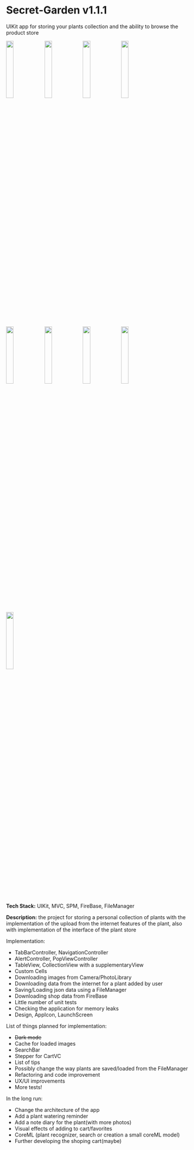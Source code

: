 # Secret-Garden v1.1.1
UIKit app for storing your plants collection and the ability to browse the product store 

<img src="https://user-images.githubusercontent.com/50846656/208388696-ee2ca791-dd6c-4984-b616-e73d799aa5d6.PNG" width = 20% height = 20%> <img src="https://user-images.githubusercontent.com/50846656/208388925-867d9344-8898-440c-a76e-451d25f220c1.PNG" width = 20% height = 20%>
<img src="https://user-images.githubusercontent.com/50846656/208389023-0698e4c8-3790-4a11-aaaa-7c783aac26d6.PNG" width = 20% height = 20%>
<img src="https://user-images.githubusercontent.com/50846656/208389095-9c3bd6ff-bea2-488c-a657-991b0bdba175.PNG" width = 20% height = 20%>
<img src="https://user-images.githubusercontent.com/50846656/208389107-25288bae-c35a-4412-8b9e-db84caeb624e.PNG" width = 20% height = 20%>
<img src="https://user-images.githubusercontent.com/50846656/208389120-9330aece-374f-465d-8e65-5c711300df8f.PNG" width = 20% height = 20%>
<img src="https://user-images.githubusercontent.com/50846656/208391394-831977ef-2238-4316-a65a-1226cfa5e5f9.PNG" width = 20% height = 20%>
<img src="https://user-images.githubusercontent.com/50846656/208433142-f10290e7-066a-425e-a44d-50c9fbe20c3d.PNG" width = 20% height = 20%>
<img src="https://user-images.githubusercontent.com/50846656/208391472-ac5cf102-07ae-4a50-9aa2-2a9ad623765d.PNG" width = 20% height = 20%>

**Tech Stack:** UIKit, MVC, SPM, FireBase, FileManager

**Description:** the project for storing a personal collection of plants with the implementation of the upload from the internet features of the plant, also with implementation of the interface of the plant store

Implementation:
  - TabBarController, NavigationController
  - AlertController, PopViewController
  - TableView, CollectionView with a supplementaryView
  - Custom Cells
  - Downloading images from Camera/PhotoLibrary
  - Downloading data from the internet for a plant added by user
  - Saving/Loading json data using a FileManager
  - Downloading shop data from FireBase
  - Little number of unit tests
  - Checking the application for memory leaks
  - Design, AppIcon, LaunchScreen

List of things planned for implementation:
  - ~~Dark mode~~
  - Cache for loaded images
  - SearchBar
  - Stepper for CartVC
  - List of tips
  - Possibly change the way plants are saved/loaded from the FileManager
  - Refactoring and code improvement
  - UX/UI improvements
  - More tests!

  In the long run:
  - Change the architecture of the app
  - Add a plant watering reminder
  - Add a note diary for the plant(with more photos)
  - Visual effects of adding to cart/favorites
  - CoreML (plant recognizer, search or creation a small coreML model)
  - Further developing the shoping cart(maybe)
